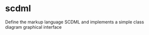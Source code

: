 scdml
=====

Define the markup language SCDML and implements a simple class diagram graphical interface
